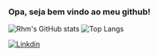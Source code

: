 
### Opa, seja bem vindo ao meu github!



![Rhm's GitHub stats](https://github-readme-stats.vercel.app/api?username=rhmestudante&show_icons=true&theme=transparent&locale=pt-br)
![Top Langs](https://github-readme-stats.vercel.app/api/top-langs/?username=rhmestudante&layout=compact)








[![Linkdin](https://img.shields.io/badge/LinkedIn-0077B5?style=for-the-badge&logo=linkedin&logoColor=white)](https://www.linkedin.com/in/reinaldo-henrique-morais)
